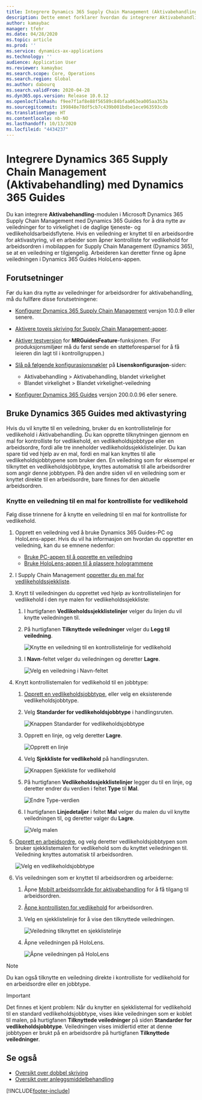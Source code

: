 ```yaml
---
title: Integrere Dynamics 365 Supply Chain Management (Aktivabehandling) med Dynamics 365 Guides
description: Dette emnet forklarer hvordan du integrerer Aktivabehandling-modulen i Microsoft Dynamics 365 Supply Chain Management med Dynamics 365 Guides for å dra nytte av veiledninger for to virkelighet i de daglige tjeneste- og vedlikeholdsarbeidsflytene.
author: kamaybac
manager: tfehr
ms.date: 04/28/2020
ms.topic: article
ms.prod: ''
ms.service: dynamics-ax-applications
ms.technology: ''
audience: Application User
ms.reviewer: kamaybac
ms.search.scope: Core, Operations
ms.search.region: Global
ms.author: dabourq
ms.search.validFrom: 2020-04-28
ms.dyn365.ops.version: Release 10.0.12
ms.openlocfilehash: f9ee7f1af8e88f56589c84bfaa063ea005aa353a
ms.sourcegitcommit: 199848e78df5cb7c439b001bdbe1ece963593cdb
ms.translationtype: HT
ms.contentlocale: nb-NO
ms.lasthandoff: 10/13/2020
ms.locfileid: "4434237"
---
```

# <a name="integrate-dynamics-365-supply-chain-management-asset-management-with-dynamics-365-guides"></a>Integrere Dynamics 365 Supply Chain Management (Aktivabehandling) med Dynamics 365 Guides

Du kan integrere **Aktivabehandling**-modulen i Microsoft Dynamics 365 Supply Chain Management med Dynamics 365 Guides for å dra nytte av veiledninger for to virkelighet i de daglige tjeneste- og vedlikeholdsarbeidsflytene. Hvis en veiledning er knyttet til en arbeidsordre for aktivastyring, vil en arbeider som åpner kontrolliste for vedlikehold for arbeidsordren i mobilappen for Supply Chain Management (Dynamics 365), se at en veiledning er tilgjengelig. Arbeideren kan deretter finne og åpne veiledningen i Dynamics 365 Guides HoloLens-appen.

## <a name="prerequisites"></a>Forutsetninger

Før du kan dra nytte av veiledninger for arbeidsordrer for aktivabehandling, må du fullføre disse forutsetningene:

- [Konfigurer Dynamics 365 Supply Chain Management](../../fin-ops-core/fin-ops/index.md) versjon 10.0.9 eller senere.
- [Aktivere toveis skriving for Supply Chain Management-apper](../../fin-ops-core/dev-itpro/data-entities/dual-write/enable-dual-write.md).
- [Aktiver testversjon](../../fin-ops-core/dev-itpro/data-entities/data-entities-data-packages.md#features-flighted-in-data-management-and-enabling-flighted-features) for **MRGuidesFeature**-funksjonen. (For produksjonsmiljøer må du først sende en støtteforespørsel for å få leieren din lagt til i kontrollgruppen.)
- [Slå på følgende konfigurasjonsnøkler](https://docs.microsoft.com/dynamicsax-2012/appuser-itpro/license-code-and-configuration-key-reference) på **Lisenskonfigurasjon**-siden:

    - Aktivabehandling \> Aktivabehandling, blandet virkelighet
    - Blandet virkelighet \> Blandet virkelighet-veiledning

- [Konfigurer Dynamics 365 Guides](https://docs.microsoft.com/dynamics365/mixed-reality/guides/setup#step-2-create-a-common-data-service-environment-and-install-the-dynamics-365-guides-solution) versjon 200.0.0.96 eller senere.

## <a name="use-dynamics-365-guides-with-asset-management"></a>Bruke Dynamics 365 Guides med aktivastyring

Hvis du vil knytte til en veiledning, bruker du en kontrollistelinje for vedlikehold i Aktivabehandling. Du kan opprette tilknytningen gjennom en mal for kontrolliste for vedlikehold, en vedlikeholdsjobbtype eller en arbeidsordre, fordi alle tre inneholder vedlikeholdssjekklistelinjer. Du kan spare tid ved hjelp av en mal, fordi en mal kan knyttes til alle vedlikeholdsjobbtypene som bruker den. En veiledning som for eksempel er tilknyttet en vedlikeholdsjobbtype, knyttes automatisk til alle arbeidsordrer som angir denne jobbtypen. På den andre siden vil en veiledning som er knyttet direkte til en arbeidsordre, bare finnes for den aktuelle arbeidsordren.

### <a name="associate-a-guide-with-a-maintenance-checklist-template"></a>Knytte en veiledning til en mal for kontrolliste for vedlikehold

Følg disse trinnene for å knytte en veiledning til en mal for kontrolliste for vedlikehold.

1. Opprett en veiledning ved å bruke Dynamics 365 Guides-PC og HoloLens-apper. Hvis du vil ha informasjon om hvordan du oppretter en veiledning, kan du se emnene nedenfor:

    - [Bruke PC-appen til å opprette en veiledning](https://docs.microsoft.com/dynamics365/mixed-reality/guides/pc-app-overview)
    - [Bruke HoloLens-appen til å plassere hologrammene](https://docs.microsoft.com/dynamics365/mixed-reality/guides/hololens-app-overview)

1. I Supply Chain Management [oppretter du en mal for vedlikeholdssjekkliste](setup-for-work-orders/job-groups-and-job-types-variants-trades-and-checklists.md#create-a-maintenance-checklist-template).
1. Knytt til veiledningen du opprettet ved hjelp av kontrollistelinjen for vedlikehold i den nye malen for vedlikeholdssjekkliste:

    1. I hurtigfanen **Vedlikeholdssjekklistelinjer** velger du linjen du vil knytte veiledningen til.
    1. På hurtigfanen **Tilknyttede veiledninger** velger du **Legg til veiledning**.

        ![Knytte en veiledning til en kontrollistelinje for vedlikehold](media/am-guides-integration-add-guide.png "Knytte en veiledning til en kontrollistelinje for vedlikehold")

    1. I **Navn**-feltet velger du veiledningen og deretter **Lagre**.

        ![Velg en veiledning i Navn-feltet](media/am-guides-integration-select-guide.png "Velg en veiledning i Navn-feltet")

1. Knytt kontrollistemalen for vedlikehold til en jobbtype:

    1. [Opprett en vedlikeholdsjobbtype](setup-for-work-orders/job-groups-and-job-types-variants-trades-and-checklists.md#create-a-maintenance-job-type), eller velg en eksisterende vedlikeholdsjobbtype.
    1. Velg **Standarder for vedlikeholdsjobbtype** i handlingsruten.

        ![Knappen Standarder for vedlikeholdsjobbtype](media/am-guides-integration-job-defaults.png "Knappen Standarder for vedlikeholdsjobbtype")

    1. Opprett en linje, og velg deretter **Lagre**.

        ![Opprett en linje](media/am-guides-integration-add-line.png "Opprett en linje")

    1. Velg **Sjekkliste for vedlikehold** på handlingsruten.

        ![Knappen Sjekkliste for vedlikehold](media/am-guides-integration-maintenance-checklist.png "Knappen Sjekkliste for vedlikehold")

    1. På hurtigfanen **Vedlikeholdssjekklistelinjer** legger du til en linje, og deretter endrer du verdien i feltet **Type** til **Mal**.

        ![Endre Type-verdien](media/am-guides-integration-checklist-lines.png "Endre Type-verdien")

    1. I hurtigfanen **Linjedetaljer** i feltet **Mal** velger du malen du vil knytte veiledningen til, og deretter valger du **Lagre**.

        ![Velg malen](media/am-guides-integration-checklist-line-details.png "Velg malen")

1. [Opprett en arbeidsordre](work-orders/manually-created-workorders.md#create-work-order), og velg deretter vedlikeholdsjobbtypen som bruker sjekklistemalen for vedlikehold som du knyttet veiledningen til. Veiledning knyttes automatisk til arbeidsordren.

    ![Velg en vedlikeholdsjobbtype](media/am-guides-integration-create-work-order.png "Velg en vedlikeholdsjobbtype")

1. Vis veiledningen som er knyttet til arbeidsordren og arbeiderne:

    1. Åpne [Mobilt arbeidsområde for aktivabehandling](asset-management-mobile-workspace.md) for å få tilgang til arbeidsordren.
    1. [Åpne kontrollisten for vedlikehold](asset-management-mobile-workspace.md#view-maintenance-checklist-on-a-work-order-job) for arbeidsordren.
    1. Velg en sjekklistelinje for å vise den tilknyttede veiledningen.

        ![Veiledning tilknyttet en sjekklistelinje](media/am-guides-integration-show-guide.png "Veiledning tilknyttet en sjekklistelinje")

    1. Åpne veiledningen på HoloLens.

        ![Åpne veiledningen på HoloLens](media/am-guides-integration-hololens-select.png "Åpne veiledningen på HoloLens")

> [!NOTE]
> Du kan også tilknytte en veiledning direkte i kontrolliste for vedlikehold for en arbeidsordre eller en jobbtype.

> [!IMPORTANT]
> Det finnes et kjent problem: Når du knytter en sjekklistemal for vedlikehold til en standard vedlikeholdsjobbtype, vises ikke veiledningen som er koblet til malen, på hurtigfanen **Tilknyttede veiledninger** på siden **Standarder for vedlikeholdsjobbtype**. Veiledningen vises imidlertid etter at denne jobbtypen er brukt på en arbeidsordre på hurtigfanen **Tilknyttede veiledninger**.

## <a name="see-also"></a>Se også

- [Oversikt over dobbel skriving](../../fin-ops-core/dev-itpro/data-entities/dual-write/dual-write-overview.md)
- [Oversikt over anleggsmiddelbehandling](index.md)


[!INCLUDE[footer-include](../../includes/footer-banner.md)]